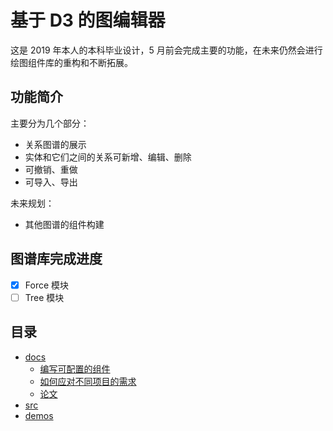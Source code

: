# 基于 D3 的图编辑器

这是 2019 年本人的本科毕业设计，5 月前会完成主要的功能，在未来仍然会进行绘图组件库的重构和不断拓展。

## 功能简介

主要分为几个部分：

- 关系图谱的展示
- 实体和它们之间的关系可新增、编辑、删除
- 可撤销、重做
- 可导入、导出

未来规划：

- 其他图谱的组件构建

## 图谱库完成进度

- [x] Force 模块
- [ ] Tree 模块

## 目录

- [docs](./docs)
  - [编写可配置的组件](./docs/编写可配置的组件.md)
  - [如何应对不同项目的需求](./docs/如何应对不同项目的需求.md)
  - [论文](./docs/论文.md)
- [src](./src)
- [demos](./demos)
